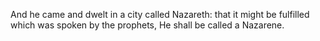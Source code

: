 And he came and dwelt in a city called Nazareth: that it might be fulfilled which was spoken by the prophets, He shall be called a Nazarene.
